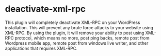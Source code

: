 # deactivate-xml-rpc
This plugin will completely deactivate XML-RPC on your WordPress installation. This will prevent any brute force attacks to your website using XML-RPC.   By using the plugin, it will remove your ability to post using XML-RPC protocol, which means no more, post ping backs, remote post from Wordpress mobile app, remote post from windows live writer, and other applications that requires XML-RPC.
